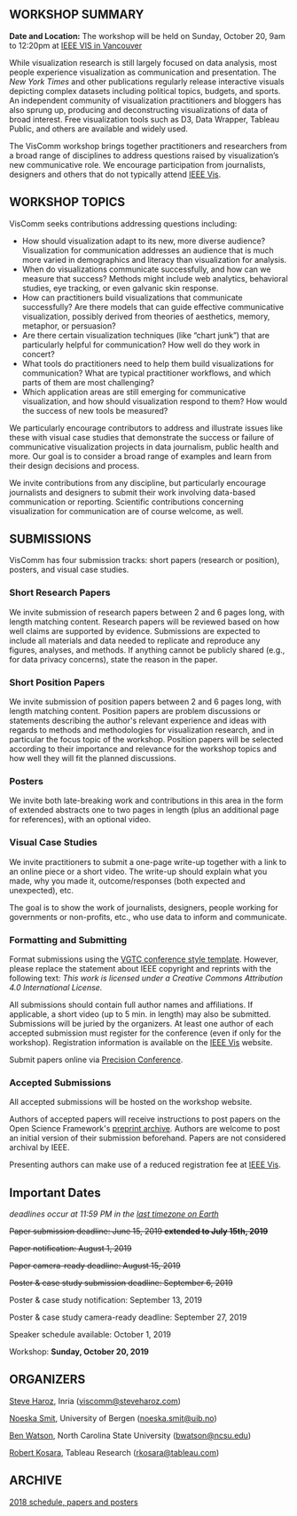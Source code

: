 ## WORKSHOP SUMMARY

**Date and Location:** The workshop will be held on Sunday, October 20, 9am to 12:20pm at [IEEE VIS in Vancouver](http://ieeevis.org/year/2019/welcome)

While visualization research is still largely focused on data analysis, most people experience visualization as communication and presentation. The _New York Times_ and other publications regularly release interactive visuals depicting complex datasets including political topics, budgets, and sports. An independent community of visualization practitioners and bloggers has also sprung up, producing and deconstructing visualizations of data of broad interest. Free visualization tools such as D3, Data Wrapper, Tableau Public, and others are available and widely used.

The VisComm workshop brings together practitioners and researchers from a broad range of disciplines to address questions raised by visualization’s new communicative role. We encourage participation from journalists, designers and others that do not typically attend [IEEE Vis](http://ieeevis.org/).

## WORKSHOP TOPICS

VisComm seeks contributions addressing questions including: 

- How should visualization adapt to its new, more diverse audience? Visualization for communication addresses an audience that is much more varied in demographics and literacy than visualization for analysis.
- When do visualizations communicate successfully, and how can we measure that success? Methods might include web analytics, behavioral studies, eye tracking, or even galvanic skin response.
- How can practitioners build visualizations that communicate successfully? Are there models that can guide effective communicative visualization, possibly derived from theories of aesthetics, memory, metaphor, or persuasion?
- Are there certain visualization techniques (like “chart junk”) that are particularly helpful for communication? How well do they work in concert?  
- What tools do practitioners need to help them build visualizations for communication? What are typical practitioner workflows, and which parts of them are most challenging? 
- Which application areas are still emerging for communicative visualization, and how should visualization respond to them? How would the success of new tools be measured?

We particularly encourage contributors to address and illustrate issues like these with visual case studies that demonstrate the success or failure of communicative visualization projects in data journalism, public health and more. Our goal is to consider a broad range of examples and learn from their design decisions and process.

We invite contributions from any discipline, but particularly encourage journalists and designers to submit their work involving data-based communication or reporting. Scientific contributions concerning visualization for communication are of course welcome, as well.

## SUBMISSIONS

VisComm has four submission tracks: short papers (research or position), posters, and visual case studies.

### Short Research Papers

We invite submission of research papers between 2 and 6 pages long, with length matching content. Research papers will be reviewed based on how well claims are supported by evidence. Submissions are expected to include all materials and data needed to replicate and reproduce any figures, analyses, and methods. If anything cannot be publicly shared (e.g., for data privacy concerns), state the reason in the paper.

### Short Position Papers

We invite submission of position papers between 2 and 6 pages long, with length matching content. Position papers are problem discussions or statements describing the author's relevant experience and ideas with regards to methods and methodologies for visualization research, and in particular the focus topic of the workshop. Position papers will be selected according to their importance and relevance for the workshop topics and how well they will fit the planned discussions.

### Posters

We invite both late-breaking work and contributions in this area in the form of extended abstracts one to two pages in length (plus an additional page for references), with an optional video.

### Visual Case Studies

We invite practitioners to submit a one-page write-up together with a link to an online piece or a short video. The write-up should explain what you made, why you made it, outcome/responses (both expected and unexpected), etc.

The goal is to show the work of journalists, designers, people working for governments or non-profits, etc., who use data to inform and communicate.

### Formatting and Submitting

Format submissions using the [VGTC conference style template](http://junctionpublishing.org/vgtc/Tasks/camera.html). However, please replace the statement about IEEE copyright and reprints with the following text: _This work is licensed under a Creative Commons Attribution 4.0 International License._

All submissions should contain full author names and affiliations. If applicable, a short video (up to 5 min. in length) may also be submitted. Submissions will be juried by the organizers. At least one author of each accepted submission must register for the conference (even if only for the workshop). Registration information is available on the [IEEE Vis](http://ieeevis.org/) website.

Submit papers online via [Precision Conference](https://new.precisionconference.com/submissions/vis19w). 

### Accepted Submissions

All accepted submissions will be hosted on the workshop website.

Authors of accepted papers will receive instructions to post papers on the Open Science Framework's [preprint archive](http://osf.io/preprints). Authors are welcome to post an initial version of their submission beforehand. Papers are not considered archival by IEEE.

Presenting authors can make use of a reduced registration fee at [IEEE Vis](http://ieeevis.org/).

## Important Dates

_deadlines occur at 11:59 PM in the [last timezone on Earth](https://www.google.com/search?q=time+in+baker+island)_

~~Paper submission deadline: June 15, 2019 **extended to July 15th, 2019**~~

~~Paper notification: August 1, 2019~~

~~Paper camera-ready deadline: August 15, 2019~~

~~Poster & case study submission deadline: September 6, 2019~~

Poster & case study notification: September 13, 2019

Poster & case study camera-ready deadline: September 27, 2019

Speaker schedule available: October 1, 2019

Workshop: **Sunday, October 20, 2019**

## ORGANIZERS

[Steve Haroz](http://steveharoz.com), Inria (viscomm@steveharoz.com)

[Noeska Smit](http://noeskasmit.com), University of Bergen (noeska.smit@uib.no)

[Ben Watson](https://watson.csc.ncsu.edu), North Carolina State University (bwatson@ncsu.edu)

[Robert Kosara](https://eagereyes.org/), Tableau Research (rkosara@tableau.com)

## ARCHIVE

[2018 schedule, papers and posters](/schedule-2018.html)


